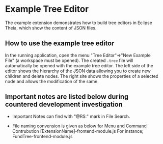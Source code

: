 # Example Tree Editor

The example extension demonstrates how to build tree editors in Eclipse Theia, which show the content of JSON files.

## How to use the example tree editor

In the running application, open the menu "Tree Editor"=>"New Example File" (a workspace must be opened).
The created `.tree` file will automatically be opened with the example tree editor.
The left side of the editor shows the hierarchy of the JSON data allowing you to create new children and delete nodes.
The right site shows the properties of a selected node and allows the modification of the same.

## Important notes are listed below during countered development investigation
* Important Notes can find with "@RS:" mark in File Search.

* File naming convension is given as below for Menu and Command Contrubution
[ExtensionName]-frontend-module.js
For instance;   
    FundTree-frontend-module.js

